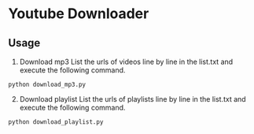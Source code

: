 # Youtube Downloader

## Usage
1. Download mp3
List the urls of videos line by line in the list.txt and execute the following command.
```
python download_mp3.py
```
2. Download playlist
List the urls of playlists line by line in the list.txt and execute the following command.
```
python download_playlist.py
```

